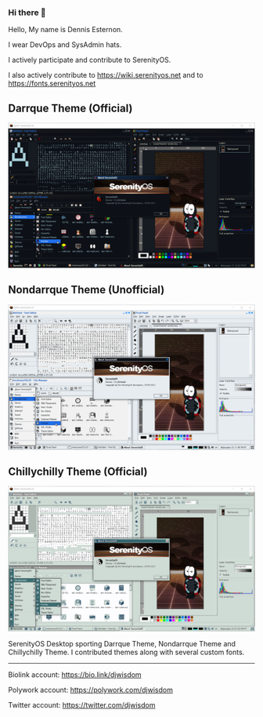 ### Hi there 👋

Hello, My name is Dennis Esternon.

I wear DevOps and SysAdmin hats.

I actively participate and contribute to SerenityOS.

I also actively contribute to https://wiki.serenityos.net and to https://fonts.serenityos.net

## Darrque Theme (Official)
![Dark Theme](Durrque.png)

## Nondarrque Theme (Unofficial)
![Light Theme](NonDurrque.png)

## Chillychilly Theme (Official)
![Chillychilly Theme](Chillychilly.png)



SerenityOS Desktop sporting Darrque Theme, Nondarrque Theme and Chillychilly Theme. I contributed themes along with several custom fonts.

----
Biolink account: https://bio.link/djwisdom

Polywork account: https://polywork.com/djwisdom

Twitter account: https://twitter.com/djwisdom

